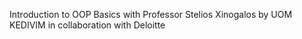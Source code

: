 Introduction to OOP Basics with Professor Stelios Xinogalos 
by UOM KEDIVIM in collaboration with Deloitte 